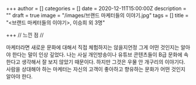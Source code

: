 +++
author = []
categories = []
date = 2020-12-11T15:00:00Z
description = ""
draft = true
image = "/images/브랜드 마케터들의 이야기.jpg"
tags = []
title = "<브랜드 마케터들의 이야기>, 이승희 외 3명"

+++
// 느낀 점 //

마케터라면 새로운 문화에 대해서 직접 체험하지는 않을지언정 그게 어떤 것인지는 알아야 한다는 말이 인상 깊었다. 나는 사실 개인방송이나 유튜브 콘텐츠들이 B급 문화에 속한다고 생각해서 잘 보지 않았기 때문이다. 하지만 그것은 우물 안 개구리의 이야기다. 사람을 상대해야 하는 마케터는 자신의 고객이 좋아하고 향유하는 문화가 어떤 것인지 알아야 한다.